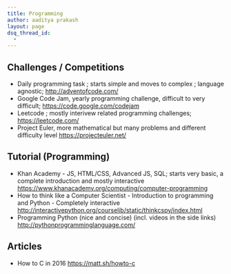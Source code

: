 ```yaml
---
title: Programming
author: aaditya prakash
layout: page
dsq_thread_id:
  - 
---
```


## Challenges / Competitions
 * Daily programming task ; starts simple and moves to complex ; language agnostic; <http://adventofcode.com/>
 * Google Code Jam, yearly programming challenge, difficult to very difficult; <https://code.google.com/codejam>
 * Leetcode ; mostly interivew related programming challenges; <https://leetcode.com/>
 * Project Euler, more mathematical but many problems and different difficulty level <https://projecteuler.net/>

## Tutorial (Programming)
  * Khan Academy - JS, HTML/CSS, Advanced JS, SQL; starts very basic, a complete introduction and mostly interactive <https://www.khanacademy.org/computing/computer-programming>
  * How to think like a Computer Scientist - Introduction to programming and Python - Completely interactive <http://interactivepython.org/courselib/static/thinkcspy/index.html>
  * Programming Python (nice and concise) (incl. videos in the side links) <http://pythonprogramminglanguage.com/>

## Articles
  * How to C in 2016 <https://matt.sh/howto-c>

